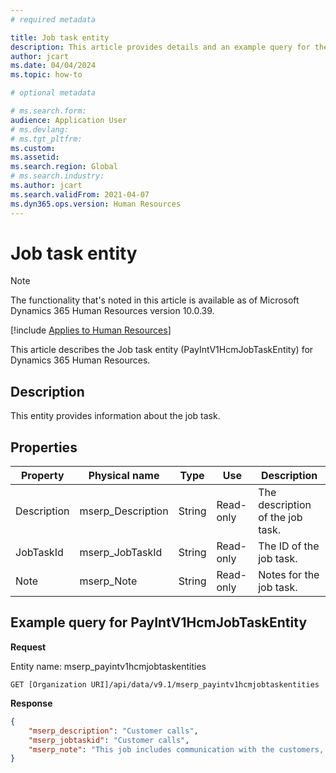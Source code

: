 ```yaml
---
# required metadata

title: Job task entity
description: This article provides details and an example query for the Job task entity in Microsoft Dynamics 365 Human Resources.
author: jcart
ms.date: 04/04/2024
ms.topic: how-to

# optional metadata

# ms.search.form: 
audience: Application User
# ms.devlang: 
# ms.tgt_pltfrm: 
ms.custom: 
ms.assetid: 
ms.search.region: Global
# ms.search.industry: 
ms.author: jcart
ms.search.validFrom: 2021-04-07
ms.dyn365.ops.version: Human Resources
---
```


# Job task entity

> [!NOTE]
> The functionality that's noted in this article is available as of Microsoft Dynamics 365 Human Resources version 10.0.39.

[!include [Applies to Human Resources](../includes/applies-to-hr.md)]

This article describes the Job task entity (PayIntV1HcmJobTaskEntity) for Dynamics 365 Human Resources.

## Description

This entity provides information about the job task.

## Properties

| Property | Physical name | Type | Use | Description |
|---|---|---|---|---|
| Description | mserp\_Description | String | Read-only| The description of the job task. |
| JobTaskId | mserp\_JobTaskId | String | Read-only | The ID of the job task. |
| Note | mserp\_Note | String | Read-only | Notes for the job task. |

## Example query for PayIntV1HcmJobTaskEntity

**Request**

Entity name: mserp\_payintv1hcmjobtaskentities

```http 
GET [Organization URI]/api/data/v9.1/mserp_payintv1hcmjobtaskentities
```

**Response**

```json
{
    "mserp_description": "Customer calls",
    "mserp_jobtaskid": "Customer calls",
    "mserp_note": "This job includes communication with the customers, and stakeholders.",
}
```

